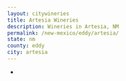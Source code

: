 ```yaml
---
layout: citywineries
title: Artesia Wineries
description: Wineries in Artesia, NM
permalink: /new-mexico/eddy/artesia/
state: nm
county: eddy
city: artesia
---
```

-
